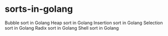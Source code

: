 # sorts-in-golang
Bubble sort in Golang
Heap sort in Golang
Insertion sort in Golang
Selection sort in Golang
Radix sort in Golang
Shell sort in Golang
